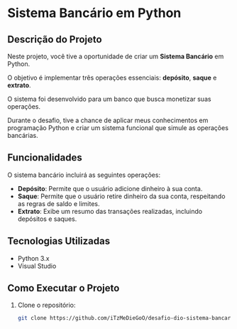 # Sistema Bancário em Python

## Descrição do Projeto

Neste projeto, você tive a oportunidade de criar um **Sistema Bancário** em Python. 

O objetivo é implementar três operações essenciais: **depósito**, **saque** e **extrato**. 

O sistema foi desenvolvido para um banco que busca monetizar suas operações.

Durante o desafio, tive a chance de aplicar meus conhecimentos em programação Python e criar um sistema funcional que simule as operações bancárias. 

## Funcionalidades

O sistema bancário incluirá as seguintes operações:

- **Depósito**: Permite que o usuário adicione dinheiro à sua conta.
- **Saque**: Permite que o usuário retire dinheiro da sua conta, respeitando as regras de saldo e limites.
- **Extrato**: Exibe um resumo das transações realizadas, incluindo depósitos e saques.

## Tecnologias Utilizadas

- Python 3.x
- Visual Studio
  
## Como Executar o Projeto

1. Clone o repositório:
   ```bash
   git clone https://github.com/iTzMeDieGoO/desafio-dio-sistema-bancario.git
